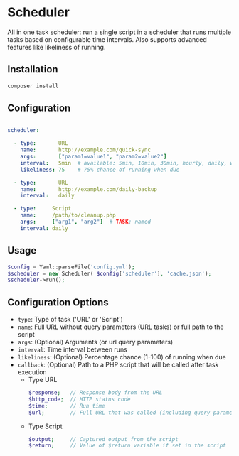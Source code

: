 # Scheduler

All in one task scheduler: run a single script in a scheduler that runs multiple tasks based on configurable time intervals. Also supports advanced features like likeliness of running.

## Installation

```bash
composer install
```

## Configuration

```yaml

scheduler:

  - type:       URL
    name:       http://example.com/quick-sync
    args:       ["param1=value1", "param2=value2"]
    interval:   5min  # available: 5min, 10min, 30min, hourly, daily, weekly, monthly (5sec, 10sec used for debugging)
    likeliness: 75    # 75% chance of running when due

  - type:       URL
    name:       http://example.com/daily-backup
    interval:   daily

  - type:     Script
    name:     /path/to/cleanup.php
    args:     ["arg1", "arg2"]  # TASK: named
    interval: daily
```

## Usage

```php
$config = Yaml::parseFile('config.yml');
$scheduler = new Scheduler( $config['scheduler'], 'cache.json');
$scheduler->run();
```

## Configuration Options

- `type`:       Type of task ('URL' or 'Script')
- `name`:       Full URL without query parameters (URL tasks) or full path to the script
- `args`:       (Optional) Arguments (or url query parameters)
- `interval`:   Time interval between runs
- `likeliness`: (Optional) Percentage chance (1-100) of running when due
- `callback`:   (Optional) Path to a PHP script that will be called after task execution
  - Type URL
    ```php
    $response;   // Response body from the URL
    $http_code;  // HTTP status code
    $time;       // Run time
    $url;        // Full URL that was called (including query parameters)
    ```
  - Type Script
    ```php
    $output;     // Captured output from the script
    $return;     // Value of $return variable if set in the script
    ```

